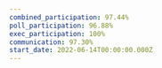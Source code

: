 ```yaml
---
combined_participation: 97.44%
poll_participation: 96.88%
exec_participation: 100%
communication: 97.30%
start_date: 2022-06-14T00:00:00.000Z
---
```

